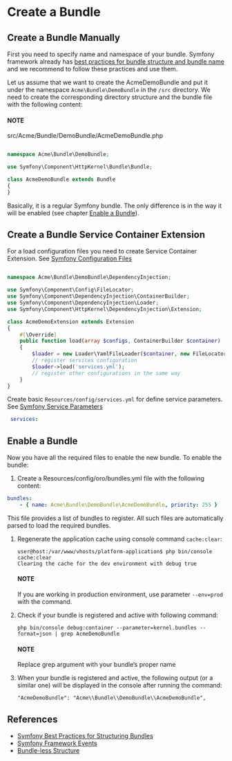 <a id="index-0"></a>

<a id="how-to-create-new-bundle"></a>

<a id="dev-cookbook-framework-how-to-create-new-bundle"></a>

# Create a Bundle

## Create a Bundle Manually

First you need to specify name and namespace of your bundle. Symfony framework already has
<a href="https://symfony.com/doc/6.4/bundles/best_practices.html#bundle-name" target="_blank">best practices for bundle structure and bundle name</a> and we recommend to follow these practices and use them.

Let us assume that we want to create the AcmeDemoBundle and put it under the namespace `Acme\Bundle\DemoBundle`
in the `/src` directory. We need to create the corresponding directory structure and the bundle file with the following content:

#### NOTE
src/Acme/Bundle/DemoBundle/AcmeDemoBundle.php
```php

namespace Acme\Bundle\DemoBundle;

use Symfony\Component\HttpKernel\Bundle\Bundle;

class AcmeDemoBundle extends Bundle
{
}
```

Basically, it is a regular Symfony bundle. The only difference is in the way it will be enabled (see chapter [Enable a Bundle]()).

## Create a Bundle Service Container Extension

For a load configuration files you need to create Service Container Extension. See <a href="https://symfony.com/doc/6.4/configuration.html#configuration-files" target="_blank">Symfony Configuration Files</a>

```php

namespace Acme\Bundle\DemoBundle\DependencyInjection;

use Symfony\Component\Config\FileLocator;
use Symfony\Component\DependencyInjection\ContainerBuilder;
use Symfony\Component\DependencyInjection\Loader;
use Symfony\Component\HttpKernel\DependencyInjection\Extension;

class AcmeDemoExtension extends Extension
{
    #[\Override]
    public function load(array $configs, ContainerBuilder $container)
    {
        $loader = new Loader\YamlFileLoader($container, new FileLocator(__DIR__ . '/../Resources/config'));
        // register services configuration
        $loader->load('services.yml');
        // register other configurations in the same way
    }
}
```

Create basic `Resources/config/services.yml` for define service parameters. See <a href="https://symfony.com/doc/6.4/service_container.html#service-parameters" target="_blank">Symfony Service Parameters</a>

```yaml
 services:
```

<!-- Create bundle automatically -->
<!-- --------------------------- -->
<!-- Also new bundle can be generated using `Symfony command generate:bundle`_: -->
<!-- .. _Symfony command generate:bundle: http://symfony.com/doc/2.4/bundles/SensioGeneratorBundle/commands/generate_bundle.html -->
<!-- .. code-block:: none -->
<!-- user@host:/var/www/vhosts/platform-application$ php bin/console generate:bundle -->
<!-- Bundle namespace: Acme/Bundle/DemoBundle -->
<!-- Bundle name [AcmeDemoBundle]: -->
<!-- Target directory [/var/www/vhosts/platform-application/src]: -->
<!-- Configuration format (yml, xml, php, or annotation): yml -->
<!-- Do you want to generate the whole directory structure [no]? -->
<!-- Do you confirm generation [yes]? -->
<!-- Generating the bundle code: OK -->
<!-- Checking that the bundle is autoloaded: OK -->
<!-- Confirm automatic update of your Kernel [yes]? no -->
<!-- Enabling the bundle inside the Kernel: FAILED -->
<!-- Confirm automatic update of the Routing [yes]? no -->
<!-- Importing the bundle routing resource: FAILED -->
<!-- It is important that you don't need to update Kernel and routing, as OroPlatform provides its own way to do that, -->
<!-- which will be described in the `Enable bundle`_ chapter and in following articles. -->
<!-- .. note:: -->
<!-- Automatic bundle generation is provided by the ``sensio/generator-bundle`` package, which is defined in the -->
<!-- ``require-dev`` section of the ``composer.json`` file in the OroPlatform repository. Therefore, in order to use -->
<!-- automatic generation, please, make sure that this package has been installed (one of the ways to do so is to execute -->
<!-- ``composer update`` at the project's root directory to get all packages from the ``require-dev`` section). -->

## Enable a Bundle

Now you have all the required files to enable the new bundle. To enable the bundle:

1. Create a Resources/config/oro/bundles.yml file with the following content:

```yaml
bundles:
    - { name: Acme\Bundle\DemoBundle\AcmeDemoBundle, priority: 255 }
```

This file provides a list of bundles to register. All such files are automatically parsed to load the required bundles.

1. Regenerate the application cache using console command `cache:clear`:
   ```none
   user@host:/var/www/vhosts/platform-application$ php bin/console cache:clear
   Clearing the cache for the dev environment with debug true
   ```

   #### NOTE
   If you are working in production environment, use parameter `--env=prod` with the command.
2. Check if your bundle is registered and active with following command:
   ```none
   php bin/console debug:container --parameter=kernel.bundles --format=json | grep AcmeDemoBundle
   ```

   #### NOTE
   Replace grep argument with your bundle’s proper name
3. When your bundle is registered and active, the following output (or a similar one) will be displayed in the console after running the command:
   ```none
   "AcmeDemoBundle": "Acme\\Bundle\\DemoBundle\\AcmeDemoBundle",
   ```

## References

* <a href="https://symfony.com/doc/6.4/bundles/best_practices.html" target="_blank">Symfony Best Practices for Structuring Bundles</a>
* <a href="https://symfony.com/doc/6.4/reference/events.html" target="_blank">Symfony Framework Events</a>
* [Bundle-less Structure](../architecture/bundle-less-structure.md#dev-backend-architecture-bundle-less-structure)

<!-- Frontend -->
